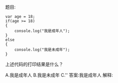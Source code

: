 题目:

    var age = 18;
    if(age >= 18)
    {
        console.log("我是成年人");
    }
    else
    {
        console.log("我是未成年");
    }
    
上述代码的打印结果是什么？

A.我是成年人
B.我是未成年
C.''
答案:我是成年人
解释:
